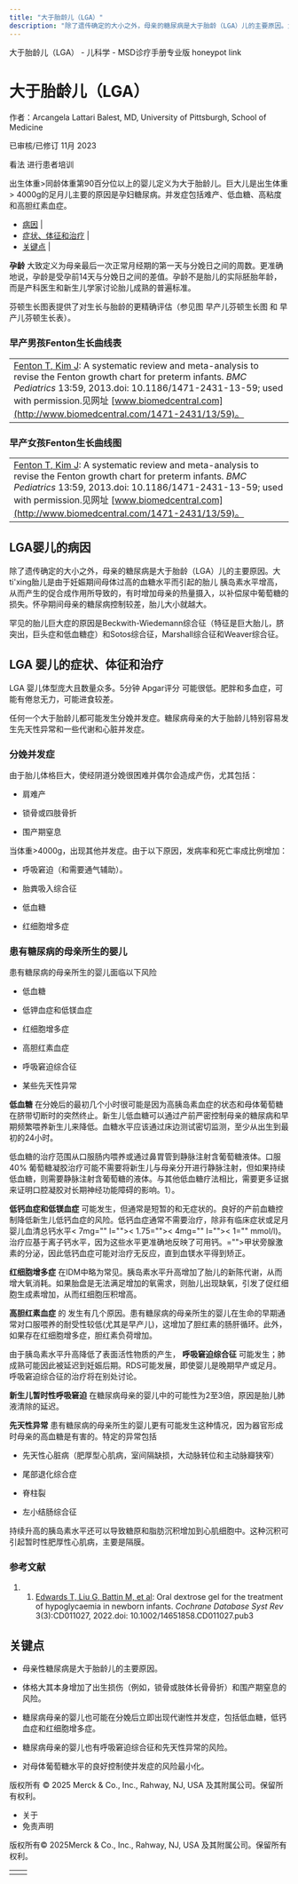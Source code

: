 ```yaml
---
title: "大于胎龄儿（LGA）"
description: "除了遗传确定的大小之外，母亲的糖尿病是大于胎龄（LGA）儿的主要原因。大ti'xing胎儿是由于妊娠期间母体过高的血糖水平而引起的胎儿 胰岛素水平增高，从而产生的促合成作用所导致的，有时增加母亲的热量摄入，以补偿尿中葡萄糖的损失。怀孕期间母亲的糖尿病控制较差，胎儿大小就越大。"
---
```


﻿大于胎龄儿（LGA） - 儿科学 - MSD诊疗手册专业版 honeypot link

# 大于胎龄儿（LGA）

作者：Arcangela Lattari Balest, MD, University of Pittsburgh, School of Medicine

已审核/已修订 11月 2023

看法 进行患者培训

出生体重>同龄体重第90百分位以上的婴儿定义为大于胎龄儿。巨大儿是出生体重> 4000g的足月儿主要的原因是孕妇糖尿病。并发症包括难产、低血糖、高粘度和高胆红素血症。

- [病因](#病因_v13954498_zh) \|
- [症状、体征和治疗](#症状、体征和治疗_v1086120_zh) \|
- [关键点](#关键点_v13954562_zh) \|

**孕龄** 大致定义为母亲最后一次正常月经期的第一天与分娩日之间的周数。更准确地说，孕龄是受孕前14天与分娩日之间的差值。孕龄不是胎儿的实际胚胎年龄，而是产科医生和新生儿学家讨论胎儿成熟的普遍标准。

芬顿生长图表提供了对生长与胎龄的更精确评估（参见图 早产儿芬顿生长图 和 早产儿芬顿生长表）。

### 早产男孩Fenton生长曲线表

|     |
| --- |
| [Fenton T, Kim J](https://bmcpediatr.biomedcentral.com/articles/10.1186/1471-2431-13-59): A systematic review and meta-analysis to revise the Fenton growth chart for preterm infants. _BMC Pediatrics_ 13:59, 2013.doi: 10.1186/1471-2431-13-59; used with permission.见网址 [www.biomedcentral.com](http://www.biomedcentral.com/1471-2431/13/59)。<br> |

### 早产女孩Fenton生长曲线图

|     |
| --- |
| [Fenton T, Kim J](https://bmcpediatr.biomedcentral.com/articles/10.1186/1471-2431-13-59): A systematic review and meta-analysis to revise the Fenton growth chart for preterm infants. _BMC Pediatrics_ 13:59, 2013.doi: 10.1186/1471-2431-13-59; used with permission.见网址 [www.biomedcentral.com](http://www.biomedcentral.com/1471-2431/13/59)。<br> |

## LGA婴儿的病因

除了遗传确定的大小之外，母亲的糖尿病是大于胎龄（LGA）儿的主要原因。大ti'xing胎儿是由于妊娠期间母体过高的血糖水平而引起的胎儿 胰岛素水平增高，从而产生的促合成作用所导致的，有时增加母亲的热量摄入，以补偿尿中葡萄糖的损失。怀孕期间母亲的糖尿病控制较差，胎儿大小就越大。

罕见的胎儿巨大症的原因是Beckwith-Wiedemann综合征（特征是巨大胎儿，脐突出，巨头症和低血糖症）和Sotos综合征，Marshall综合征和Weaver综合征。

## LGA 婴儿的症状、体征和治疗

LGA 婴儿体型庞大且数量众多。5分钟 Apgar评分 可能很低。肥胖和多血症，可能有倦怠无力，可能进食较差。

任何一个大于胎龄儿都可能发生分娩并发症。糖尿病母亲的大于胎龄儿特别容易发生先天性异常和一些代谢和心脏并发症。

### 分娩并发症

由于胎儿体格巨大，使经阴道分娩很困难并偶尔会造成产伤，尤其包括：

- 肩难产

- 锁骨或四肢骨折

- 围产期窒息


当体重>4000g，出现其他并发症。由于以下原因，发病率和死亡率成比例增加：

- 呼吸窘迫（和需要通气辅助）。

- 胎粪吸入综合征

- 低血糖

- 红细胞增多症


### 患有糖尿病的母亲所生的婴儿

患有糖尿病的母亲所生的婴儿面临以下风险

- 低血糖

- 低钾血症和低镁血症

- 红细胞增多症

- 高胆红素血症

- 呼吸窘迫综合征

- 某些先天性异常


**低血糖** 在分娩后的最初几个小时很可能是因为高胰岛素血症的状态和母体葡萄糖在脐带切断时的突然终止。新生儿低血糖可以通过产前严密控制母亲的糖尿病和早期频繁喂养新生儿来降低。血糖水平应该通过床边测试密切监测，至少从出生到最初的24小时。

低血糖的治疗范围从口服肠内喂养或通过鼻胃管到静脉注射含葡萄糖液体。口服 40% 葡萄糖凝胶治疗可能不需要将新生儿与母亲分开进行静脉注射，但如果持续低血糖，则需要静脉注射含葡萄糖的液体。与其他低血糖疗法相比，需要更多证据来证明口腔凝胶对长期神经功能障碍的影响。1）。

**低钙血症和低镁血症** 可能发生，但通常是短暂的和无症状的。良好的产前血糖控制降低新生儿低钙血症的风险。低钙血症通常不需要治疗，除非有临床症状或足月婴儿血清总钙水平< 7mg="" l="">< 1.75="">< 4mg="" l="">< 1="" mmol/l)。治疗应基于离子钙水平，因为这些水平更准确地反映了可用钙。="">甲状旁腺激素的分泌，因此低钙血症可能对治疗无反应，直到血镁水平得到矫正。

**红细胞增多症** 在IDM中略为常见。胰岛素水平升高增加了胎儿的新陈代谢，从而增大氧消耗。如果胎盘是无法满足增加的氧需求，则胎儿出现缺氧，引发了促红细胞生成素增加，从而红细胞压积增高。

**高胆红素血症** 的 发生有几个原因。患有糖尿病的母亲所生的婴儿在生命的早期通常对口服喂养的耐受性较低(尤其是早产儿)，这增加了胆红素的肠肝循环。此外，如果存在红细胞增多症，胆红素负荷增加。

由于胰岛素水平升高降低了表面活性物质的产生， **呼吸窘迫综合征** 可能发生；肺成熟可能因此被延迟到妊娠后期。RDS可能发展，即使婴儿是晚期早产或足月。呼吸窘迫综合征的治疗将在别处讨论。

**新生儿暂时性呼吸窘迫** 在糖尿病母亲的婴儿中的可能性为2至3倍，原因是胎儿肺液清除的延迟。

**先天性异常** 患有糖尿病的母亲所生的婴儿更有可能发生这种情况，因为器官形成时母亲的高血糖是有害的。特定的异常包括

- 先天性心脏病（肥厚型心肌病，室间隔缺损，大动脉转位和主动脉瓣狭窄）

- 尾部退化综合症

- 脊柱裂

- 左小结肠综合征


持续升高的胰岛素水平还可以导致糖原和脂肪沉积增加到心肌细胞中。这种沉积可引起暂时性肥厚性心肌病，主要是隔膜。

### 参考文献

1. 1. [Edwards T, Liu G, Battin M, et al](https://www.ncbi.nlm.nih.gov/pmc/articles/PMC8932405/): Oral dextrose gel for the treatment of hypoglycaemia in newborn infants. _Cochrane Database Syst Rev_ 3(3):CD011027, 2022.doi: 10.1002/14651858.CD011027.pub3


## 关键点

- 母亲性糖尿病是大于胎龄儿的主要原因。

- 体格大其本身增加了出生损伤（例如，锁骨或肢体长骨骨折）和围产期窒息的风险。

- 糖尿病母亲的婴儿也可能在分娩后立即出现代谢性并发症，包括低血糖，低钙血症和红细胞增多症。

- 糖尿病母亲的婴儿也有呼吸窘迫综合征和先天性异常的风险。

- 对母体葡萄糖水平的良好控制使并发症的风险最小化。




版权所有 © 2025
Merck & Co., Inc., Rahway, NJ, USA 及其附属公司。保留所有权利。

- 关于
- 免责声明

版权所有© 2025Merck & Co., Inc., Rahway, NJ, USA 及其附属公司。保留所有权利。

|     |     |
| --- | --- |
|  |  |